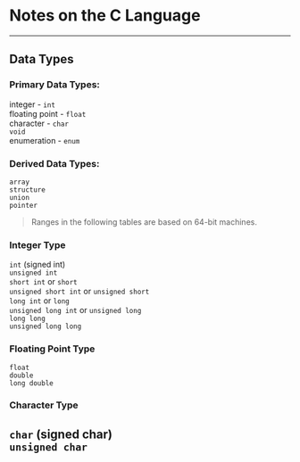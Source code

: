 # Notes on the C Language
---
## Data Types

### Primary Data Types:
integer - `int`  
floating point - `float`  
character - `char`  
`void`  
enumeration - `enum`  

### Derived Data Types:
`array`  
`structure`  
`union`  
`pointer`  

> Ranges in the following tables are based on 64-bit machines.

### Integer Type
`int` (signed int)   
`unsigned int`   
`short int` or `short`   
`unsigned short int` or `unsigned short`   
`long int` or `long`   
`unsigned long int` or `unsigned long`   
`long long`   
`unsigned long long`   

### Floating Point Type
`float`   
`double`   
`long double`   

### Character Type
`char` (signed char)   
`unsigned char`   
---